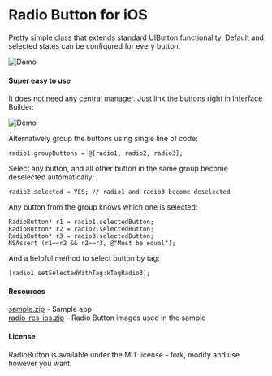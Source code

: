 # Radio Button for iOS
Pretty simple class that extends standard UIButton functionality.
Default and selected states can be configured for every button. 

![Demo](https://raw.github.com/onegray/RadioButton-ios/data/demo.gif)

#### Super easy to use
It does not need any central manager. Just link the buttons right in Interface Builder:

![Demo](https://raw.github.com/onegray/RadioButton-ios/data/linking.gif)


Alternatively group the buttons using single line of code:

	radio1.groupButtons = @[radio1, radio2, radio3];


Select any button, and all other button in the same group become deselected automatically:

	radio2.selected = YES; // radio1 and radio3 become deselected


Any button from the group knows which one is selected:

	RadioButton* r1 = radio1.selectedButton;
	RadioButton* r2 = radio2.selectedButton;
	RadioButton* r3 = radio3.selectedButton;
	NSAssert (r1==r2 && r2==r3, @"Must be equal");

And a helpful method to select button by tag:

	[radio1 setSelectedWithTag:kTagRadio3];


#### Resources
[sample.zip](https://github.com/onegray/RadioButton-ios/archive/sample.zip) - Sample app  
[radio-res-ios.zip](https://raw.github.com/onegray/RadioButton-ios/data/radio-res-ios.zip) - Radio Button images used in the sample  

#### License
RadioButton is available under the MIT license - fork, modify and use however you want.
